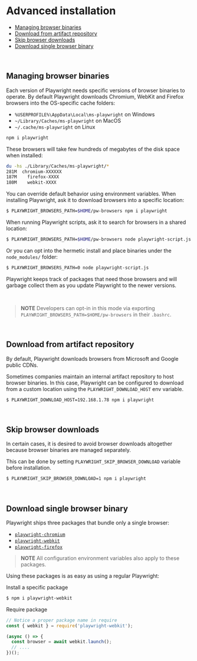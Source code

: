# Advanced installation

<!-- GEN:toc -->
- [Managing browser binaries](#managing-browser-binaries)
- [Download from artifact repository](#download-from-artifact-repository)
- [Skip browser downloads](#skip-browser-downloads)
- [Download single browser binary](#download-single-browser-binary)
<!-- GEN:stop -->

<br>

## Managing browser binaries

Each version of Playwright needs specific versions of browser binaries to operate. By default Playwright downloads Chromium, WebKit and Firefox browsers into the OS-specific cache folders:

- `%USERPROFILE%\AppData\Local\ms-playwright` on Windows
- `~/Library/Caches/ms-playwright` on MacOS
- `~/.cache/ms-playwright` on Linux

```sh
npm i playwright
```

These browsers will take few hundreds of megabytes of the disk space when installed:

```sh
du -hs ./Library/Caches/ms-playwright/*
281M  chromium-XXXXXX
187M	firefox-XXXX
180M	webkit-XXXX
```

You can override default behavior using environment variables. When installing Playwright, ask it to download browsers into a specific location:

```sh
$ PLAYWRIGHT_BROWSERS_PATH=$HOME/pw-browsers npm i playwright
```

When running Playwright scripts, ask it to search for browsers in a shared location:

```sh
$ PLAYWRIGHT_BROWSERS_PATH=$HOME/pw-browsers node playwright-script.js
```

Or you can opt into the hermetic install and place binaries under the `node_modules/` folder:

```sh
$ PLAYWRIGHT_BROWSERS_PATH=0 node playwright-script.js
```

Playwright keeps track of packages that need those browsers and will garbage collect them as you update Playwright to the newer versions.

<br>

> **NOTE** Developers can opt-in in this mode via exporting `PLAYWRIGHT_BROWSERS_PATH=$HOME/pw-browsers` in their `.bashrc`.

<br>

## Download from artifact repository

By default, Playwright downloads browsers from Microsoft and Google public CDNs.

Sometimes companies maintain an internal artifact repository to host browser
binaries. In this case, Playwright can be configured to download from a custom
location using the `PLAYWRIGHT_DOWNLOAD_HOST` env variable.

```sh
$ PLAYWRIGHT_DOWNLOAD_HOST=192.168.1.78 npm i playwright
```

<br>

## Skip browser downloads

In certain cases, it is desired to avoid browser downloads altogether because
browser binaries are managed separately.

This can be done by setting `PLAYWRIGHT_SKIP_BROWSER_DOWNLOAD` variable before installation.

```sh
$ PLAYWRIGHT_SKIP_BROWSER_DOWNLOAD=1 npm i playwright
```

<br>

## Download single browser binary

Playwright ships three packages that bundle only a single browser:
- [`playwright-chromium`](https://www.npmjs.com/package/playwright-chromium)
- [`playwright-webkit`](https://www.npmjs.com/package/playwright-webkit)
- [`playwright-firefox`](https://www.npmjs.com/package/playwright-firefox)

> **NOTE** All configuration environment variables also apply to these packages.

Using these packages is as easy as using a regular Playwright:

Install a specific package

```sh
$ npm i playwright-webkit
```

Require package

```js
// Notice a proper package name in require
const { webkit } = require('playwright-webkit');

(async () => {
  const browser = await webkit.launch();
  // ....
})();
```
